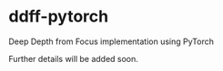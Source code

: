 # ddff-pytorch
Deep Depth from Focus implementation using PyTorch

Further details will be added soon.
